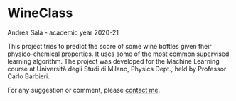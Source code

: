 # WineClass

Andrea Sala - academic year 2020-21

This project tries to predict the score of some wine bottles given their physico-chemical properties. It uses some of the most common supervised learning algorithm.
The project was developed for the Machine Learning course at Università degli Studi di Milano, Physics Dept., held by Professor Carlo Barbieri.

For any suggestion or comment, please [contact me](mailto:andrea.sala98@gmail.com).
